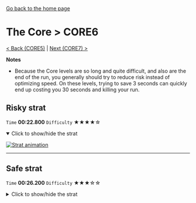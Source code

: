 [Go back to the home page](https://github.com/Doublevil/scbspeedrun)

# The Core > CORE6

[< Back (CORE5)](https://github.com/Doublevil/scbspeedrun/blob/main/levels/CORE/CORE5.md) | [Next (CORE7) >](https://github.com/Doublevil/scbspeedrun/blob/main/levels/CORE/CORE7.md)

**Notes**
- Because the Core levels are so long and quite difficult, and also are the end of the run, you generally should try to reduce risk instead of optimizing speed. On these levels, trying to save 3 seconds can quickly end up costing you 30 seconds and killing your run.

## Risky strat

`Time` **00:22.800** `Difficulty` ★★★★☆
<details open>
  <summary>Click to show/hide the strat</summary>

  [![Strat animation](https://github.com/Doublevil/scbspeedrun/blob/main/media/levels/CORE/CORE6_RiskyStrat.webp)](https://github.com/Doublevil/scbspeedrun/blob/main/media/levels/CORE/CORE6_RiskyStrat.mp4?raw=true)
</details>

---
## Safe strat

`Time` **00:26.200** `Difficulty` ★★★☆☆
<details>
  <summary>Click to show/hide the strat</summary>

  [![Strat animation](https://github.com/Doublevil/scbspeedrun/blob/main/media/levels/CORE/CORE6_SafeStrat.webp)](https://github.com/Doublevil/scbspeedrun/blob/main/media/levels/CORE/CORE6_SafeStrat.mp4?raw=true)
</details>
